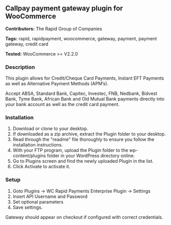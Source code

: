 ## Callpay payment gateway plugin for WooCommerce

**Contributors:** The Rapid Group of Companies

**Tags:** rapid, rapidpayment, woocommerce, gateway, payment, payment gateway, credit card

**Tested:** WooCommerce >= V2.2.0

### Description

This plugin allows for Credit/Cheque Card Payments, Instant EFT Payments as well as Alternative Payment Methods (APM’s).

Accept ABSA, Standard Bank, Capitec, Investec, FNB, Nedbank, Bidvest Bank, Tyme Bank, African Bank and Old Mutual Bank payments directly into your bank account as well as the credit card payment.

### Installation

1. Download or clone to your desktop.
2. If downloaded as a zip archive, extract the Plugin folder to your desktop.
3. Read through the "readme" file thoroughly to ensure you follow the installation instructions.
4. With your FTP program, upload the Plugin folder to the wp-content/plugins folder in your WordPress directory online.
5. Go to Plugins screen and find the newly uploaded Plugin in the list.
6. Click Activate to activate it.

### Setup

1. Goto Plugins -> WC Rapid Payments Enterprise Plugin -> Settings
2. Insert API Username and Password
3. Set optional parameters
4. Save settings. 

Gateway should appear on checkout if configured with correct credentials.

